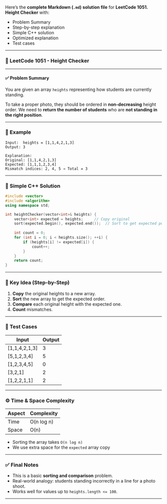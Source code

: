 Here’s the **complete Markdown (`.md`) solution file** for **LeetCode 1051. Height Checker** with:

* Problem Summary
* Step-by-step explanation
* Simple C++ solution
* Optimized explanation
* Test cases
---

### 📘 LeetCode 1051 - Height Checker

---

#### ✅ Problem Summary

You are given an array `heights` representing how students are currently standing.

To take a proper photo, they should be ordered in **non-decreasing** height order.
We need to **return the number of students** who are **not standing in the right position**.

---

### 🔸 Example

```text
Input:  heights = [1,1,4,2,1,3]
Output: 3

Explanation:
Original: [1,1,4,2,1,3]
Expected: [1,1,1,2,3,4]
Mismatch indices: 2, 4, 5 → Total = 3
```

---

### 🔰 Simple C++ Solution

```cpp
#include <vector>
#include <algorithm>
using namespace std;

int heightChecker(vector<int>& heights) {
    vector<int> expected = heights;     // Copy original
    sort(expected.begin(), expected.end());  // Sort to get expected positions
    
    int count = 0;
    for (int i = 0; i < heights.size(); ++i) {
        if (heights[i] != expected[i]) {
            count++;
        }
    }
    return count;
}
```

---

### 🧠 Key Idea (Step-by-Step)

1. **Copy** the original heights to a new array.
2. **Sort** the new array to get the expected order.
3. **Compare** each original height with the expected one.
4. **Count** mismatches.

---

### 🧪 Test Cases

| Input          | Output |
| -------------- | ------ |
| \[1,1,4,2,1,3] | 3      |
| \[5,1,2,3,4]   | 5      |
| \[1,2,3,4,5]   | 0      |
| \[3,2,1]       | 2      |
| \[1,2,2,1,1]   | 2      |

---

### ⚙️ Time & Space Complexity

| Aspect | Complexity |
| ------ | ---------- |
| Time   | O(n log n) |
| Space  | O(n)       |

* Sorting the array takes `O(n log n)`
* We use extra space for the `expected` array copy

---

### ✅ Final Notes

* This is a basic **sorting and comparison** problem.
* Real-world analogy: students standing incorrectly in a line for a photo shoot.
* Works well for values up to `heights.length <= 100`.

---
